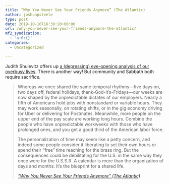 ```yaml
---
title: “Why You Never See Your Friends Anymore” (The Atlantic)
author: joshuapsteele
type: post
date: 2019-10-16T16:38:20+00:00
url: /why-you-never-see-your-friends-anymore-the-atlantic/
mf2_syndication:
  - 'a:0:{}'
categories:
  - Uncategorized

---
```

Judith Shulevitz offers up [a (depressing) eye-opening analysis of our overbusy lives][1]. There is another way! But community and Sabbath both require sacrifice.

<blockquote class="wp-block-quote">
  <p>
    Whereas we once shared the same temporal rhythms—five days on, two days off, federal holidays, thank-God-it’s-Fridays—our weeks are now shaped by the unpredictable dictates of our employers. Nearly a fifth of Americans hold jobs with nonstandard or variable hours. They may work seasonally, on rotating shifts, or in the gig economy driving for Uber or delivering for Postmates. Meanwhile, more people on the upper end of the pay scale are working long hours. Combine the people who have unpredictable workweeks with those who have prolonged ones, and you get a good third of the American labor force.
  </p>
  
  <p>
    The personalization of time may seem like a petty concern, and indeed some people consider it liberating to set their own hours or spend their “free” time reaching for the brass ring. But the consequences could be debilitating for the U.S. in the same way they once were for the U.S.S.R. A calendar is more than the organization of days and months. It’s the blueprint for a shared life.
  </p>
  
  <cite><a href="https://www.theatlantic.com/magazine/archive/2019/11/why-dont-i-see-you-anymore/598336/">&#8220;Why You Never See Your Friends Anymore&#8221; (The Atlantic)</a></cite>
</blockquote>

 [1]: https://www.theatlantic.com/magazine/archive/2019/11/why-dont-i-see-you-anymore/598336/